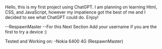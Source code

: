 Hello, this is my first project using ChatGPT. I am planning on learning Html, CSS, and JavaScript, however my impatience got the best of me and I decided to see what ChatGPT could do. Enjoy!

--RespawnMaster
--For this Next Section Add your username if you are the first to try a device :)

Tested and Working on:
  -Nokia 6400 4G (RespawnMaster)
